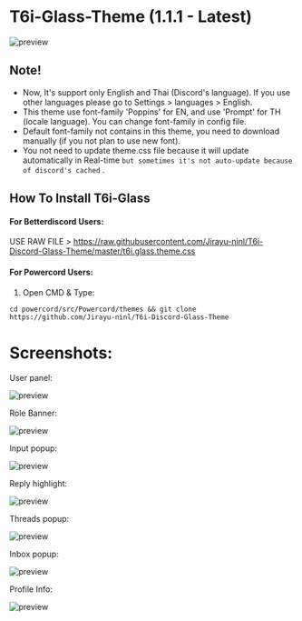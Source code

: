 # T6i-Glass-Theme (1.1.1 - Latest)

![preview](https://theiceji.com/t6iAssets/discord/glassUI/screenshot/full-01.png)

## Note!

* Now, It's support only English and Thai (Discord's language). If you use other languages please go to Settings > languages > English.
* This theme use font-family 'Poppins' for EN, and use 'Prompt' for TH (locale language). You can change font-family in config file.
* Default font-family not contains in this theme, you need to download manually (if you not plan to use new font).
* You not need to update theme.css file because it will update automatically in Real-time ``but sometimes it's not auto-update because of discord's cached`` .

## How To Install T6i-Glass

#### For **Betterdiscord** Users:

USE RAW FILE > https://raw.githubusercontent.com/Jirayu-ninl/T6i-Discord-Glass-Theme/master/t6i.glass.theme.css
#### For **Powercord** Users:

1. Open CMD & Type:

```
cd powercord/src/Powercord/themes && git clone https://github.com/Jirayu-ninl/T6i-Discord-Glass-Theme
```

<!-- #### For **Goosemod** Users:

1. Click "Home" Button > Themes & Search T6i-Glass
2. Click Import -->

# Screenshots:

User panel:

![preview](https://theiceji.com/t6iAssets/discord/glassUI/screenshot/add-01.png)

Role Banner:

![preview](https://theiceji.com/t6iAssets/discord/glassUI/screenshot/add-02.png)

Input popup:

![preview](https://theiceji.com/t6iAssets/discord/glassUI/screenshot/add-03.png)

Reply highlight:

![preview](https://theiceji.com/t6iAssets/discord/glassUI/screenshot/add-04.png)

Threads popup:

![preview](https://theiceji.com/t6iAssets/discord/glassUI/screenshot/add-05.png)

Inbox popup:

![preview](https://theiceji.com/t6iAssets/discord/glassUI/screenshot/add-06.png)

Profile Info:

![preview](https://theiceji.com/t6iAssets/discord/glassUI/screenshot/add-07.png)